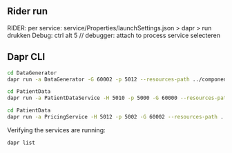 ## Rider run

RIDER: per service:
service/Properties/launchSettings.json > dapr > run drukken
Debug: ctrl alt 5 // debugger: attach to process
service selecteren

## Dapr CLI

```bash
cd DataGenerator
dapr run -a DataGenerator -G 60002 -p 5012 --resources-path ../components/ dotnet run
```

```bash
cd PatientData
dapr run -a PatientDataService -H 5010 -p 5000 -G 60000 --resources-path ../components/ dotnet run

```

```bash
cd PatientData
dapr run -a PricingService -H 5012 -p 5002 -G 60002 --resources-path ../components/ dotnet run
```

Verifying the services are running:

```bash
dapr list
```